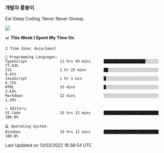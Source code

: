 ### 개발자 통붕이
Eat Sleep Coding.
Never Never Giveup.

<img src="https://github-readme-stats.vercel.app/api/top-langs/?username=tiaz0128&layout=compact" />

<br/>

<!--START_SECTION:waka-->
📊 **This Week I Spent My Time On** 

```text
⌚︎ Time Zone: Asia/Seoul

💬 Programming Languages: 
TypeScript               11 hrs 49 mins      ███████████████████░░░░░░   77.83% 
CSS                      1 hr 25 mins        ██░░░░░░░░░░░░░░░░░░░░░░░   9.41% 
JavaScript               1 hr 1 min          █░░░░░░░░░░░░░░░░░░░░░░░░   6.72% 
HTML                     33 mins             █░░░░░░░░░░░░░░░░░░░░░░░░   3.64% 
Markdown                 12 mins             ░░░░░░░░░░░░░░░░░░░░░░░░░   1.39%

🔥 Editors: 
VS Code                  15 hrs 12 mins      █████████████████████████   100.0%

💻 Operating System: 
Windows                  15 hrs 12 mins      █████████████████████████   100.0%

```


 Last Updated on 13/02/2022 18:38:54 UTC
<!--END_SECTION:waka-->
